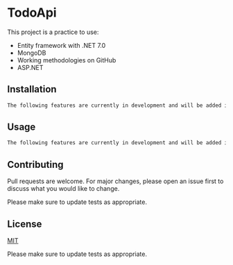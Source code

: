 # TodoApi

This project is a practice to use:

- Entity framework with .NET 7.0
- MongoDB
- Working methodologies on GitHub
- ASP.NET

## Installation

```bash
The following features are currently in development and will be added in future releases
```
## Usage

```bash
The following features are currently in development and will be added in future releases
```
## Contributing

Pull requests are welcome. For major changes, please open an issue first
to discuss what you would like to change.

Please make sure to update tests as appropriate.

## License

[MIT](https://choosealicense.com/licenses/mit/)

Please make sure to update tests as appropriate.
